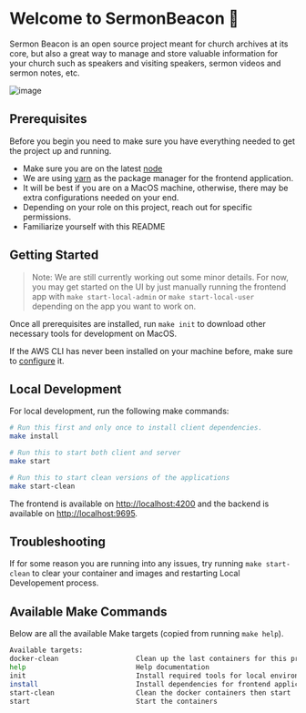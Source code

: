 # Welcome to SermonBeacon 👋

Sermon Beacon is an open source project meant for church archives at its core, but also a great way to manage and store valuable information for your church such as speakers and visiting speakers, sermon videos and sermon notes, etc.

![image](https://user-images.githubusercontent.com/31123803/68713219-98625c80-055a-11ea-8f84-7ac310084660.png)

## Prerequisites

Before you begin you need to make sure you have everything needed to get the project up and running.

* Make sure you are on the latest [node](https://nodejs.org/en/)
* We are using [yarn](https://yarnpkg.com/lang/en/) as the package manager for the frontend application.
* It will be best if you are on a MacOS machine, otherwise, there may be extra configurations needed on your end.
* Depending on your role on this project, reach out for specific permissions.
* Familiarize yourself with this README

## Getting Started

> Note: We are still currently working out some minor details. For now, you may get started on the UI by just manually running the frontend app with `make start-local-admin` or `make start-local-user` depending on the app you want to work on.

Once all prerequisites are installed, run `make init` to download other necessary tools for development on MacOS.

If the AWS CLI has never been installed on your machine before, make sure to [configure](https://docs.aws.amazon.com/eks/latest/userguide/getting-started-eksctl.html#configure-awscli) it.

## Local Development

For local development, run the following make commands:

```sh
# Run this first and only once to install client dependencies.
make install

# Run this to start both client and server
make start

# Run this to start clean versions of the applications
make start-clean
```

The frontend is available on [http://localhost:4200](http://localhost:4200) and the backend is available on [http://localhost:9695](http://localhost:9695).

## Troubleshooting

If for some reason you are running into any issues, try running `make start-clean` to clear your container and images and restarting Local Developement process.

## Available Make Commands

Below are all the available Make targets (copied from running `make help`).

```sh
Available targets:
docker-clean                   Clean up the last containers for this project
help                           Help documentation
init                           Install required tools for local environment on macOS
install                        Install dependencies for frontend application
start-clean                    Clean the docker containers then start
start                          Start the containers
```
